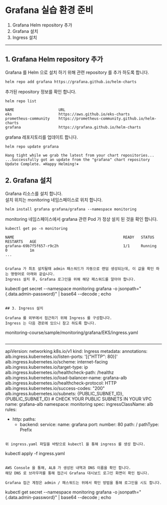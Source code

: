 # Grafana 실습 환경 준비

1. Grafana Helm repository 추가
2. Grafana 설치
3. Ingress 설치

---
## 1. Grafana Helm repository 추가

Grafana 를 Helm 으로 설치 하기 위해 관련 repository 를 추가 하도록 합니다.  

```
helm repo add grafana https://grafana.github.io/helm-charts
```

추가된 repository 정보를 확인 합니다.  

```
helm repo list

NAME                    URL                                               
eks                     https://aws.github.io/eks-charts                  
prometheus-community    https://prometheus-community.github.io/helm-charts
grafana                 https://grafana.github.io/helm-charts    
```

grafana 레포지토리를 업데이트 합니다.  

```
helm repo update grafana

Hang tight while we grab the latest from your chart repositories...
...Successfully got an update from the "grafana" chart repository
Update Complete. ⎈Happy Helming!⎈
```



## 2. Grafana 설치

Grafana 리소스를 설치 합니다.  
설치 위치는 monitoring 네임스페이스로 위치 합니다.  

```
helm install grafana grafana/grafana --namespace monitoring
```

monitoring 네임스페이스에서 grafana 관련 Pod 가 정상 설치 된 것을 확인 합니다.  

```
kubectl get po -n monitoring

NAME                                                 READY   STATUS    RESTARTS   AGE
grafana-69b7f5f657-r9c2h                             1/1     Running   0          1m
...


Grafana 가 최초 설치될때 admin 패스워드가 자동으로 랜덤 생성되는데, 이 값을 확인 하는 명령어로 아래와 같습니다.  
Ingress 설치 후, Grafana 로그인을 위해 해당 패스워드를 알아야 합니다.  

```
kubectl get secret --namespace monitoring grafana -o jsonpath="{.data.admin-password}" | base64 --decode ; echo
```

## 3. Ingress 설치

Grafana 를 외부에서 접근하기 위해 Ingress 를 구성합니다.  
Ingress 는 다음 경로에 있으니 참고 하도록 합니다.  

```
monitoring-course/sample/monitoring/grafana/EKS/ingress.yaml
```

```
---
apiVersion: networking.k8s.io/v1
kind: Ingress
metadata:
  annotations:
    alb.ingress.kubernetes.io/listen-ports: '[{"HTTP": 80}]'
    alb.ingress.kubernetes.io/scheme: internet-facing
    alb.ingress.kubernetes.io/target-type: ip
    alb.ingress.kubernetes.io/healthcheck-path: /healthz
    alb.ingress.kubernetes.io/load-balancer-name: grafana-alb
    alb.ingress.kubernetes.io/healthcheck-protocol: HTTP
    alb.ingress.kubernetes.io/success-codes: "200"
    alb.ingress.kubernetes.io/subnets: {PUBLIC_SUBNET_ID},{PUBLIC_SUBNET_ID}    # CHECK YOUR PUBLIC SUBNETS IN YOUR VPC
  name: grafana-alb
  namespace: monitoring
spec:
  ingressClassName: alb
  rules:
  - http:
      paths:
      - backend:
          service:
            name: grafana
            port:
              number: 80
        path: /
        pathType: Prefix
```

위 ingress.yaml 파일을 바탕으로 kubectl 을 통해 ingress 를 생성 합니다. 
```
kubectl apply -f ingress.yaml
```

AWS Console 을 통해, ALB 가 생성된 내역과 DNS 이름을 확인 합니다.  
해당 DNS 로 브라우저를 통해 접근시 Grafana 대시보드 로그인 화면이 확인 됩니다.  

Grafana 접근 계정은 admin / 패스워드는 위에서 확인 방법을 통해 로그인을 시도 합니다.  

```
kubectl get secret --namespace monitoring grafana -o jsonpath="{.data.admin-password}" | base64 --decode ; echo
```